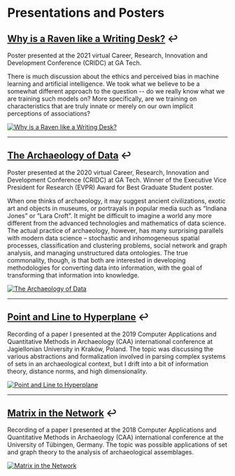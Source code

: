
# Presentations and Posters

## [Why is a Raven like a Writing Desk?](pdf/CRIDC2020.pdf) &larrhk;

Poster presented at the 2021 virtual Career, Research, Innovation and
Development Conference (CRIDC) at GA Tech. 

There is much discussion about the ethics and perceived bias in machine learning
and artificial intelligence. We took what we believe to be a somewhat different
approach to the question -- do we really know what we are training such models
on? More specifically, are we training on characteristics that are truly innate
or merely on our own implicit perceptions of associations?

[![Why is a Raven like a Writing
Desk?](images/CRIDC2020_thumb.png)](pdf/CRIDC2020.pdf)

---

## [The Archaeology of Data](pdf/Cardinal_James_ArchaeologyOfData.pdf) &larrhk;

Poster presented at the 2020 virtual Career, Research, Innovation and
Development Conference (CRIDC) at GA Tech. Winner of the Executive Vice
President for Research (EVPR) Award for Best Graduate Student poster.
  
When one thinks of archaeology, it may suggest ancient civilizations, exotic art
and objects in museums, or portrayals in popular media such as “Indiana Jones”
or “Lara Croft”. It might be difficult to imagine a world any more different
from the advanced technologies and mathematics of data science. The actual
practice of archaeology, however, has many surprising parallels with modern data
science – stochastic and inhomogeneous spatial processes, classification and
clustering problems, social network and graph analysis, and managing
unstructured data ontologies. The true commonality, though, is that both are
interested in developing methodologies for converting data into information,
with the goal of transforming that information into knowledge.

[![The Archaeology of
Data](images/CRIDC2019_thumb.png)](pdf/Cardinal_James_ArchaeologyOfData.pdf)

---

## [Point and Line to Hyperplane](https://youtu.be/sMj125KFeiM) &larrhk;

Recording of a paper I presented at the 2019 Computer Applications and
Quantitative Methods in Archaeology (CAA) international conference at
Jagiellonian University in Kraków, Poland. The topic was discussing the various
abstractions and formalization involved in parsing complex systems of sets in
an archaeological context, but I drift into a bit of information theory,
distance norms, and high dimensionality.

[![Point and Line to
Hyperplane](images/CAA2019_thumb.png)](https://youtu.be/sMj125KFeiM)

---

## [Matrix in the Network](https://www.youtube.com/watch?v=WOTs4X5PiDw&feature=share) &larrhk;

Recording of a paper I presented at the 2018 Computer Applications and
Quantitative Methods in Archaeology (CAA) international conference at the
University of Tübingen, Germany. The topic was possible applications of set and
graph theory to the analysis of archaeological assemblages.

[![Matrix in the
Network](images/CAA2018_thumb.png)](https://www.youtube.com/watch?v=WOTs4X5PiDw&feature=share)